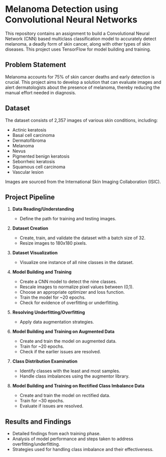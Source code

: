 # Melanoma Detection using Convolutional Neural Networks

This repository contains an assignment to build a Convolutional Neural Network (CNN) based multiclass classification model to accurately detect melanoma, a deadly form of skin cancer, along with other types of skin diseases. This project uses TensorFlow for model building and training.

## Problem Statement

Melanoma accounts for 75% of skin cancer deaths and early detection is crucial. This project aims to develop a solution that can evaluate images and alert dermatologists about the presence of melanoma, thereby reducing the manual effort needed in diagnosis.

## Dataset

The dataset consists of 2,357 images of various skin conditions, including:

- Actinic keratosis
- Basal cell carcinoma
- Dermatofibroma
- Melanoma
- Nevus
- Pigmented benign keratosis
- Seborrheic keratosis
- Squamous cell carcinoma
- Vascular lesion

Images are sourced from the International Skin Imaging Collaboration (ISIC).

## Project Pipeline

1. **Data Reading/Understanding**
   - Define the path for training and testing images.

2. **Dataset Creation**
   - Create, train, and validate the dataset with a batch size of 32.
   - Resize images to 180x180 pixels.

3. **Dataset Visualization**
   - Visualize one instance of all nine classes in the dataset.

4. **Model Building and Training**
   - Create a CNN model to detect the nine classes.
   - Rescale images to normalize pixel values between (0,1).
   - Choose an appropriate optimizer and loss function.
   - Train the model for ~20 epochs.
   - Check for evidence of overfitting or underfitting.

5. **Resolving Underfitting/Overfitting**
   - Apply data augmentation strategies.

6. **Model Building and Training on Augmented Data**
   - Create and train the model on augmented data.
   - Train for ~20 epochs.
   - Check if the earlier issues are resolved.

7. **Class Distribution Examination**
   - Identify classes with the least and most samples.
   - Handle class imbalances using the augmentor library.

8. **Model Building and Training on Rectified Class Imbalance Data**
   - Create and train the model on rectified data.
   - Train for ~30 epochs.
   - Evaluate if issues are resolved.

## Results and Findings

- Detailed findings from each training phase.
- Analysis of model performance and steps taken to address overfitting/underfitting.
- Strategies used for handling class imbalance and their effectiveness.
